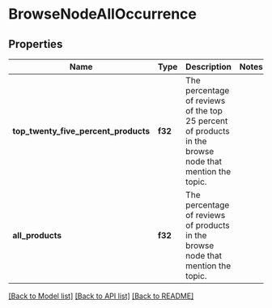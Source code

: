 # BrowseNodeAllOccurrence

## Properties

Name | Type | Description | Notes
------------ | ------------- | ------------- | -------------
**top_twenty_five_percent_products** | **f32** | The percentage of reviews of the top 25 percent of products in the browse node that mention the topic. | 
**all_products** | **f32** | The percentage of reviews of products in the browse node that mention the topic. | 

[[Back to Model list]](../README.md#documentation-for-models) [[Back to API list]](../README.md#documentation-for-api-endpoints) [[Back to README]](../README.md)


